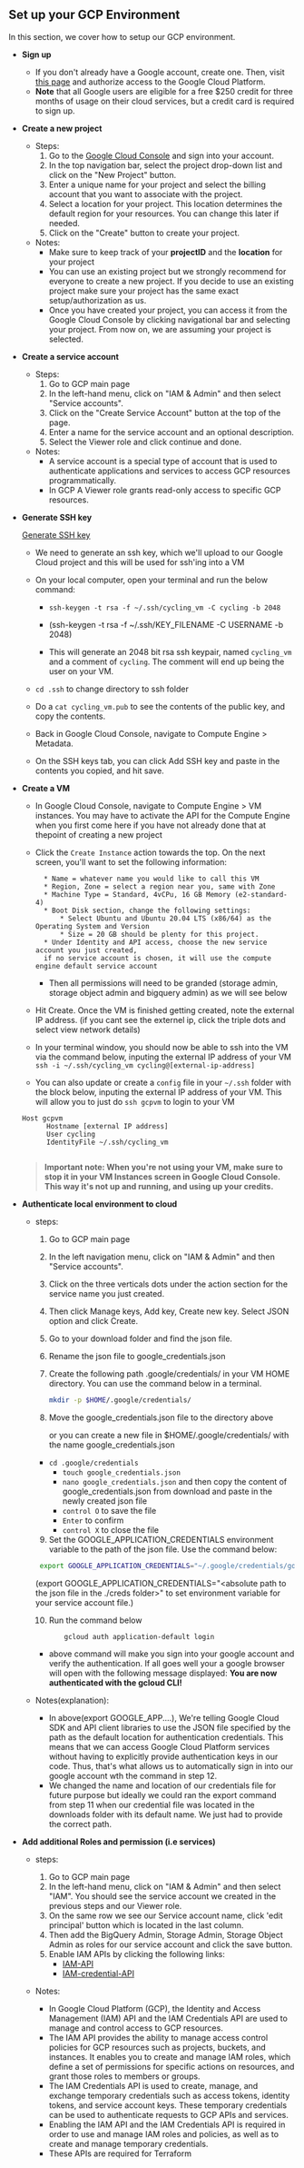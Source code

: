 ## Set up your GCP Environment  
In this section, we cover how to setup our GCP environment.

- **Sign up**
  - If you don't already have a Google account, create one. Then, visit [this page](https://cloud.google.com/) and authorize access to the Google Cloud Platform.
  - **Note** that all Google users are eligible for a free $250 credit for three months of usage on their cloud services, but a credit card is required to sign up.
  
- **Create a new project**
  - Steps:
    1. Go to the [Google Cloud Console](https://console.cloud.google.com/) and sign into your account.
    2. In the top navigation bar, select the project drop-down list and click on the "New Project" button.
     3. Enter a unique name for your project and select the billing account that you want to associate with the project.
    4. Select a location for your project. This location determines the default region for your resources. You can change this later if needed.
    5. Click on the "Create" button to create your project.
  - Notes:
    -  Make sure to keep track of your **projectID** and the **location** for your project
    - You can use an existing project but we strongly recommend for everyone to create a new project. If you decide to use an existing project make sure your project has the same exact setup/authorization as us.
    - Once you have created your project, you can access it from the Google Cloud Console by clicking navigational bar and selecting your project. From now on, we are assuming your project is selected.

 - **Create a service account**
    - Steps:
      1. Go to GCP main page
      2. In the left-hand menu, click on "IAM & Admin" and then select "Service accounts".
      3. Click on the "Create Service Account" button at the top of the page.
      4. Enter a name for the service account and an optional description.
      5. Select the Viewer role and click continue and done. 
   - Notes:
      - A service account is a special type of account that is used to authenticate applications and services to access GCP resources programmatically. 
      - In GCP A Viewer role grants read-only access to specific GCP resources.
  
  
 - **Generate SSH key**

	[Generate SSH key](https://cloud.google.com/compute/docs/connect/create-ssh-keys)

	- We need to generate an ssh key, which we'll upload to our Google Cloud project and this will be used for ssh'ing into a VM

	- On your local computer, open your terminal and run the below command:
		- `ssh-keygen -t rsa -f ~/.ssh/cycling_vm -C cycling -b 2048`

		- (ssh-keygen -t rsa -f ~/.ssh/KEY_FILENAME -C USERNAME -b 2048)

		- This will generate an 2048 bit rsa ssh keypair, named `cycling_vm` and a comment of `cycling`.  The comment will end up being the user 		on your VM.
	
	- `cd .ssh` to change directory to ssh folder

	- Do a `cat cycling_vm.pub` to see the contents of the public key, and copy the contents.

	- Back in Google Cloud Console, navigate to Compute Engine > Metadata.

	- On the SSH keys tab, you can click Add SSH key and paste in the contents you copied, and hit save.

    
  - **Create a VM**

	- In Google Cloud Console, navigate to Compute Engine > VM instances.  You may have to activate the API for the Compute Engine when you first 		come here if you have not already done that at thepoint of creating a new project

	- Click the `Create Instance` action towards the top.  On the next screen, you'll want to set the following information:

    		* Name = whatever name you would like to call this VM
    		* Region, Zone = select a region near you, same with Zone
    		* Machine Type = Standard, 4vCPu, 16 GB Memory (e2-standard-4)
    		* Boot Disk section, change the following settings:
        		* Select Ubuntu and Ubuntu 20.04 LTS (x86/64) as the Operating System and Version
        		* Size = 20 GB should be plenty for this project.
    		* Under Identity and API access, choose the new service account you just created,
    		if no service account is chosen, it will use the compute engine default service account
		* Then all permissions will need to be granded (storage admin, storage object admin and bigquery admin) 
		as we will see below

	- Hit Create.  Once the VM is finished getting created, note the external IP address. (if you cant see the externel ip, click the triple dots 		and select view network details)

	- In your terminal window, you should now be able to ssh into the VM via the command below, inputing the external IP address of your VM
	`ssh -i ~/.ssh/cycling_vm cycling@[external-ip-address]`

	- You can also update or create a `config` file in your `~/.ssh` folder with the block below, inputing the external IP address of your VM.  This 	will allow you to just do `ssh gcpvm` to login to your VM

	```
	Host gcpvm
    	  Hostname [external IP address]
    	  User cycling
    	  IdentityFile ~/.ssh/cycling_vm
	  
	```

	> **Important note: When you're not using your VM, make sure to stop it in your VM Instances screen in Google Cloud Console.  This way it's not 	up and running, and using up your credits.**


- **Authenticate local environment to cloud**
  - steps:
    1. Go to GCP main page
    2.  In the left navigation menu, click on "IAM & Admin" and then "Service accounts".
    3. Click on the three verticals dots under the action section for the service name you just created. 
    4. Then click Manage keys, Add key, Create new key. Select JSON option and click Create.
    5. Go to your download folder and find the json file. 
    6. Rename the json file to google_credentials.json
    7. Create the following path .google/credentials/ in your VM HOME directory. You can use the command below in a terminal.
          ```bash
         mkdir -p $HOME/.google/credentials/ 
          ```
    8. Move the google_credentials.json file to the directory above
        
        or you can create a new file in $HOME/.google/credentials/ with the name google_credentials.json
	- `cd .google/credentials`
        - `touch google_credentials.json`
        -  `nano google_credentials.json` and then copy the content of google_credentials.json from download and paste in the newly created json file
        -  `control O` to save the file
        -  `Enter` to confirm
        -  `control X` to close the file


     9. Set the GOOGLE_APPLICATION_CREDENTIALS environment variable to the path of the json file. Use the command below:
       ``` bash
        export GOOGLE_APPLICATION_CREDENTIALS="~/.google/credentials/google_credentials.json"
       ```
	 (export GOOGLE_APPLICATION_CREDENTIALS="<absolute path to the json file in the ./creds folder>" to set environment variable for your service account file.)
	 
    10. Run the command below 
     ```bash
            gcloud auth application-default login
      ```
    - above command will make you sign into your google account and verify the authentication. If all goes well your a google browser will open with the following message displayed: **You are now authenticated with the gcloud CLI!**
          
   - Notes(explanation):
      - In above(export GOOGLE_APP....), We're telling Google Cloud SDK and API client libraries to use the JSON file specified by the path as the    default location for authentication credentials. This means that we can access Google Cloud Platform services without having to explicitly provide authentication keys in our code. Thus, that's what allows us to automatically sign in into our google account wth the command in step 12. 
       - We changed the name and location of our credentials file for future purpose but ideally we could ran the export command from step 11 when our credential file was located in the downloads folder with its default name. We just had to provide the correct path. 

- **Add additional Roles and permission (i.e services)**
  - steps:
    1. Go to GCP main page
    2. In the left-hand menu, click on "IAM & Admin" and then select "IAM". You should see the service account we created in the previous steps and our Viewer role.
    3. On the same row we see our Service account name, click 'edit principal' button which is located in the last column.
    4. Then add the BigQuery Admin, Storage Admin, Storage Object Admin as roles for our service account and click the save button. 
    5. Enable IAM APIs by clicking the following links:
        - [IAM-API](https://console.cloud.google.com/apis/library/iam.googleapis.com)
        - [IAM-credential-API](https://console.cloud.google.com/apis/library/iamcredentials.googleapis.com)

  - Notes:
    - In Google Cloud Platform (GCP), the Identity and Access Management (IAM) API and the IAM Credentials API are used to manage and control access to GCP resources.
    - The IAM API provides the ability to manage access control policies for GCP resources such as projects, buckets, and instances. It enables you to create and manage IAM roles, which define a set of permissions for specific actions on resources, and grant those roles to members or groups.
    - The IAM Credentials API is used to create, manage, and exchange temporary credentials such as access tokens, identity tokens, and service account keys. These temporary credentials can be used to authenticate requests to GCP APIs and services.
    - Enabling the IAM API and the IAM Credentials API is required in order to use and manage IAM roles and policies, as well as to create and manage temporary credentials.
    - These APIs are required for Terraform

     
